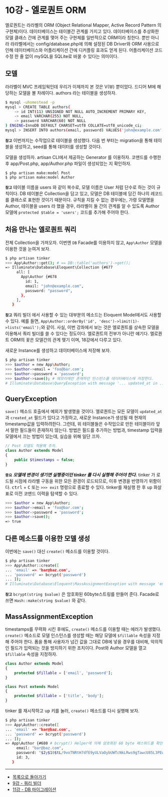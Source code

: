 # 10강 - 엘로퀀트 ORM

엘로퀀트는 라라벨의 ORM (Object Relational Mapper, Active Record Pattern 의 구현체)이다. 데이터베이스는 테이블간 관계를 가지고 있다. 데이터베이스를 추상화한 모델 클래스 간에 관계를 맺어 주는 구현체를 일반적으로 ORM이라 칭한다. 뿐만 아니라 라라벨에서는 config/database.php에 의해 설정된 DB Driver와 ORM 사용으로 인해 데이터베이스와 어플리케이션 간에 디커플링 효과도 얻게 된다. 어플리케이션 코드 수정 한 줄 없이 mySQL을 SQLite로 바꿀 수 있다는 의미이다.
  
## 모델

라라벨이 MVC 프레임웍인데 우리가 이제까지 본 것은 V(뷰) 뿐이었다. 드디어 M에 해당하는 모델을 볼 차례이다. authors 라는 테이블을 생성하자.

```bash
$ mysql -uhomestead -p
mysql > CREATE TABLE authors(
    -> id INT(11) UNSIGNED NOT NULL AUTO_INCREMENT PRIMARY KEY,
    -> email VARCHAR(255) NOT NULL,
    -> password VARCHAR(60) NOT NULL
) ENGINE=InnoDB DEFAULT CHARSET=utf8 COLLATE=utf8_unicode_ci;
mysql > INSERT INTO authors(email, password) VALUES('john@example.com', 'password');
```

**`참고`** 이번까지는 수작업으로 테이블을 생성했다. 다음 번 부터는 migration을 통해 테이블을 생성하고, seed를 통해 데이터를 생성할 것이다.

모델을 생성하자. artisan CLI에서 제공하는 Generator 를 이용하자. 코맨드를 수행한 후 app/Post.php, app/Author.php 파일이 생성되었는 지 확인하자.

```
$ php artisan make:model Post
$ php artisan make:model Author
```

**`참고`** 테이블 이름을 users 와 같이 복수로, 모델 이름은 User 처럼 단수로 하는 것이 규칙이다. DB 테이블은 Collection을 담고 있고, 모델은 DB 테이블에 담긴 하나의 레코드를 클래스로 표현한 것이기 때문이다. 규칙을 지킬 수 없는 경우에는, 가령 모델명을 Author, 테이블을 users 라 했을 경우, 라라벨이 둘 간의 관계를 알 수 있도록 Author 모델에 `protected $table = 'users';` 코드를 추가해 주어야 한다.

## 처음 만나는 엘로퀀트 쿼리

전체 Collection을 가져오자. 이번엔 `DB` Facade를 이용하지 않고, `App\Author` 모델을 이용한 것을 눈여겨 보자.

```bash
$ php artisan tinker
>>> App\Author::get(); # == DB::table('authors')->get();
=> Illuminate\Database\Eloquent\Collection {#677
     all: [
       App\Author {#678
         id: 1,
         email: "john@example.com",
         password: "password",
       },
     ],
   }
```

**`참고`** 쿼리 빌더 에서 사용할 수 있는 대부분의 메소드는 Eloquent Model에서도 사용할 수 있다. 예를 들면, `App\Author::orderBy('id', 'desc')->limit(1)->lists('email');`와 같이. 사실, 이번 강좌에서 보는 것은 엘로퀀트를 상속한 모델을 이용해서 쿼리 빌더를 쓸 수 있다는 정도이다. 엘로퀀트의 전부가 아니란 얘기다. 엘로퀀트 ORM의 꽃은 모델간의 관계 맺기 이며, 18강에서 다루고 있다.

새로운 Instance를 생성하고 데이터베이스에 저장해 보자.

```bash
$ php artisan tinker
>>> $author = new App\Author;
>>> $author->email = 'foo@bar.com';
>>> $author->password = 'password';
>>> $author->save(); # 메모리에만 존재하던 인스턴스를 데이터베이스에 저장한다.
# Illuminate\Database\QueryException with message '... updated_at in ...'
```

## QueryException

`save()` 메소드 호출에서 예외가 발생했을 것이다. 엘로퀀트는 모든 모델이 `updated_at`과 `created_at` 필드가 있다고 가정하고, 새로운 Instance가 생성될 때 현재의 timestamp값을 입력하려한다. 그런데, 위 테이블들은 수작업으로 만든 테이블이라 앞서 말한 필드들이 존재하지 않는다. 방법은 필드를 추가하는 방법과, timestamp 입력을 모델에서 끄는 방법이 있는데, 실습을 위해 일단 끄자.

```php
// Post 모델도 적용해 주자.
class Author extends Model
{
    public $timestamps = false;
}
```

**`중요`** **_모델에 변경이 생기면 실행중이던 tinker 를 다시 실행해 주어야 한다._** tinker 가 로드될 시점에 라라벨 구동을 위한 모든 환경이 로드되므로, 이후 변경을 반영하기 위함이다. <kbd>ctrl</kbd> + <kbd>C</kbd> 또는 `>>> exit` 명령으로 종료할 수 있다. tinker를 재실행 한 후 <kbd>up</kbd> 화살표로 이전 코맨드 이력을 탐색할 수 있다.

```bash
>>> $author = new App\Author;
>>> $author->email = 'foo@bar.com';
>>> $author->password = 'password';
>>> $author->save();
=> true
```

## 다른 메소드를 이용한 모델 생성

이번에는 `save()` 대신 `create()` 메소드를 이용할 것이다.

```bash
$ php artisan tinker
>>> App\Author::create([
... 'email' => 'bar@baz.com',
... 'password' => bcrypt('password')
... ]);
# Illuminate\Database\Eloquent\MassAssignmentException with message 'email'
```

**`참고`** `bcrypt(string $value)` 은 암호화된 60byte스트링를 만들어 준다. Facade로 쓰면 `Hash::make(string $value)` 와 같다.

## MassAssignmentException

timestamps를 무력화 시킨 후에도, `create()` 메소드를 이용할 때는 에러가 발생했다. `create()` 메소드로 모델 인스턴스를 생성할 때는 해당 모델에 `$fillable` 속성을 지정해 주어야 한다. 폼을 통해 사용자가 넘긴 값을 그대로 DB에 넣을 경우를 대비해, 악의적인 필드가 입력되는 것을 방지하기 위한 조치이다. Post와 Author 모델을 열고 `$fillable` 속성을 지정하자.

```php
class Author extends Model
{
    protected $fillable = ['email', 'password'];
}
```

```php
class Post extends Model
{
    protected $fillable = ['title', 'body'];
}
```

tinker 를 재시작하고 <kbd>up</kbd> 키를 눌러, `create()` 메소드를 다시 실행해 보자.

```bash
$ php artisan tinker
>>> App\Author::create([
... 'email' => 'bar@baz.com',
... 'password' => bcrypt('password')
... ]);
=> App\Author {#680 # bcrypt() Helper에 의해 암호화된 60 byte 패스워드를 확인하자.
     email: "bar@baz.com",
     password: "$2y$10$tL/9voTNRtH7dfE9yULVaOybUWTcNkLRws9gTawcU85L3PEwRotUS",
     id: 3,
   }
```

<!--@start-->
---

- [목록으로 돌아가기](../readme.md)
- [9강 - 쿼리 빌더](09-query-builder.md)
- [11강 - DB 마이그레이션](11-migration.md)
<!--@end-->
